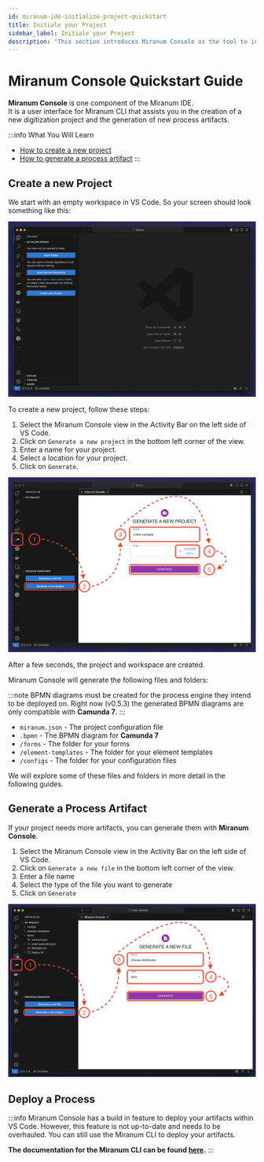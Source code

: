 ```yaml
---
id: miranum-ide-initialize-project-quickstart
title: Initiale your Project
sidebar_label: Initiale your Project
description: "This section introduces Miranum Console as the tool to initialize a project."
---
```


# Miranum Console Quickstart Guide

**Miranum Console** is one component of the Miranum IDE.  
It is a user interface for Miranum CLI that assists you in the creation of a new digitization project and the generation
of new process artifacts.

:::info What You Will Learn
- [How to create a new project](#create-a-new-project)
- [How to generate a process artifact](#generate-a-process-artifact)
:::

## Create a new Project

We start with an empty workspace in VS Code.
So your screen should look something like this:

![Empty Workspace](../static/img/miranumIDE/miranumIDE_empty-workspace.png)

To create a new project, follow these steps:
1. Select the Miranum Console view in the Activity Bar on the left side of VS Code.
2. Click on `Generate a new project` in the bottom left corner of the view.
3. Enter a name for your project.
4. Select a location for your project.
5. Click on `Generate`.

![Create new Project](../static/img/miranumIDE/miranumIDE_create-new-project.png)

After a few seconds, the project and workspace are created.

Miranum Console will generate the following files and folders:

:::note
BPMN diagrams must be created for the process engine they intend to be deployed on.
Right now (v0.5.3) the generated BPMN diagrams are only compatible with **Camunda 7**.
:::

* `miranum.json` - The project configuration file
* `.bpmn` - The BPMN diagram for **Camunda 7**
* `/forms` - The folder for your forms
* `/element-templates` - The folder for your element templates
* `/configs` - The folder for your configuration files

We will explore some of these files and folders in more detail in the following guides.

## Generate a Process Artifact

If your project needs more artifacts, you can generate them with **Miranum Console**.
1. Select the Miranum Console view in the Activity Bar on the left side of VS Code.
2. Click on `Generate a new file` in the bottom left corner of the view.
3. Enter a file name
4. Select the type of the file you want to generate
5. Click on `Generate`

![Generate new File](../static/img/miranumIDE/miranumIDE_generate-new-file.png)

## Deploy a Process

:::info
Miranum Console has a build in feature to deploy your artifacts within VS Code.
However, this feature is not up-to-date and needs to be overhauled.
You can still use the Miranum CLI to deploy your artifacts.

**The documentation for the Miranum CLI can be found [here](../miranum-cli-quickstart.md#deployment).**
:::
